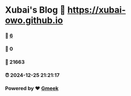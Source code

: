 # Xubai's Blog :link: https://xubai-owo.github.io 
### :page_facing_up: [6](https://xubai-owo.github.io/tag.html) 
### :speech_balloon: 0 
### :hibiscus: 21663 
### :alarm_clock: 2024-12-25 21:21:17 
### Powered by :heart: [Gmeek](https://github.com/Meekdai/Gmeek)
